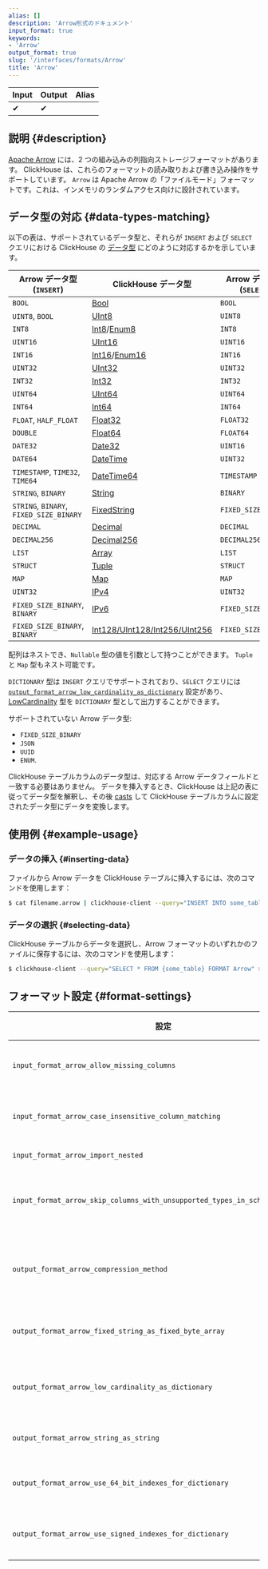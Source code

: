 ```yaml
---
alias: []
description: 'Arrow形式のドキュメント'
input_format: true
keywords:
- 'Arrow'
output_format: true
slug: '/interfaces/formats/Arrow'
title: 'Arrow'
---
```




| Input | Output | Alias |
|-------|--------|-------|
| ✔     | ✔      |       |

## 説明 {#description}

[Apache Arrow](https://arrow.apache.org/) には、2 つの組み込みの列指向ストレージフォーマットがあります。 ClickHouse は、これらのフォーマットの読み取りおよび書き込み操作をサポートしています。
`Arrow` は Apache Arrow の「ファイルモード」フォーマットです。これは、インメモリのランダムアクセス向けに設計されています。

## データ型の対応 {#data-types-matching}

以下の表は、サポートされているデータ型と、それらが `INSERT` および `SELECT` クエリにおける ClickHouse の [データ型](/sql-reference/data-types/index.md) にどのように対応するかを示しています。

| Arrow データ型 (`INSERT`)                  | ClickHouse データ型                                                                                      | Arrow データ型 (`SELECT`) |
|---------------------------------------------|---------------------------------------------------------------------------------------------------------|----------------------------|
| `BOOL`                                      | [Bool](/sql-reference/data-types/boolean.md)                                                        | `BOOL`                     |
| `UINT8`, `BOOL`                             | [UInt8](/sql-reference/data-types/int-uint.md)                                                    | `UINT8`                    |
| `INT8`                                      | [Int8](/sql-reference/data-types/int-uint.md)/[Enum8](/sql-reference/data-types/enum.md)   | `INT8`                     |
| `UINT16`                                    | [UInt16](/sql-reference/data-types/int-uint.md)                                                   | `UINT16`                   |
| `INT16`                                     | [Int16](/sql-reference/data-types/int-uint.md)/[Enum16](/sql-reference/data-types/enum.md) | `INT16`                    |
| `UINT32`                                    | [UInt32](/sql-reference/data-types/int-uint.md)                                                   | `UINT32`                   |
| `INT32`                                     | [Int32](/sql-reference/data-types/int-uint.md)                                                    | `INT32`                    |
| `UINT64`                                    | [UInt64](/sql-reference/data-types/int-uint.md)                                                   | `UINT64`                   |
| `INT64`                                     | [Int64](/sql-reference/data-types/int-uint.md)                                                    | `INT64`                    |
| `FLOAT`, `HALF_FLOAT`                       | [Float32](/sql-reference/data-types/float.md)                                                     | `FLOAT32`                  |
| `DOUBLE`                                    | [Float64](/sql-reference/data-types/float.md)                                                     | `FLOAT64`                  |
| `DATE32`                                    | [Date32](/sql-reference/data-types/date32.md)                                                     | `UINT16`                   |
| `DATE64`                                    | [DateTime](/sql-reference/data-types/datetime.md)                                                 | `UINT32`                   |
| `TIMESTAMP`, `TIME32`, `TIME64`             | [DateTime64](/sql-reference/data-types/datetime64.md)                                             | `TIMESTAMP`                |
| `STRING`, `BINARY`                          | [String](/sql-reference/data-types/string.md)                                                     | `BINARY`                   |
| `STRING`, `BINARY`, `FIXED_SIZE_BINARY`     | [FixedString](/sql-reference/data-types/fixedstring.md)                                           | `FIXED_SIZE_BINARY`        |
| `DECIMAL`                                   | [Decimal](/sql-reference/data-types/decimal.md)                                                   | `DECIMAL`                  |
| `DECIMAL256`                                | [Decimal256](/sql-reference/data-types/decimal.md)                                                | `DECIMAL256`               |
| `LIST`                                      | [Array](/sql-reference/data-types/array.md)                                                       | `LIST`                     |
| `STRUCT`                                    | [Tuple](/sql-reference/data-types/tuple.md)                                                       | `STRUCT`                   |
| `MAP`                                       | [Map](/sql-reference/data-types/map.md)                                                           | `MAP`                      |
| `UINT32`                                    | [IPv4](/sql-reference/data-types/ipv4.md)                                                         | `UINT32`                   |
| `FIXED_SIZE_BINARY`, `BINARY`               | [IPv6](/sql-reference/data-types/ipv6.md)                                                         | `FIXED_SIZE_BINARY`        |
| `FIXED_SIZE_BINARY`, `BINARY`               | [Int128/UInt128/Int256/UInt256](/sql-reference/data-types/int-uint.md)                             | `FIXED_SIZE_BINARY`        |

配列はネストでき、`Nullable` 型の値を引数として持つことができます。 `Tuple` と `Map` 型もネスト可能です。

`DICTIONARY` 型は `INSERT` クエリでサポートされており、`SELECT` クエリには [`output_format_arrow_low_cardinality_as_dictionary`](/operations/settings/formats#output_format_arrow_low_cardinality_as_dictionary) 設定があり、[LowCardinality](/sql-reference/data-types/lowcardinality.md) 型を `DICTIONARY` 型として出力することができます。

サポートされていない Arrow データ型: 
- `FIXED_SIZE_BINARY`
- `JSON`
- `UUID`
- `ENUM`.

ClickHouse テーブルカラムのデータ型は、対応する Arrow データフィールドと一致する必要はありません。 データを挿入するとき、ClickHouse は上記の表に従ってデータ型を解釈し、その後 [casts](/sql-reference/functions/type-conversion-functions#cast) して ClickHouse テーブルカラムに設定されたデータ型にデータを変換します。

## 使用例 {#example-usage}

### データの挿入 {#inserting-data}

ファイルから Arrow データを ClickHouse テーブルに挿入するには、次のコマンドを使用します：

```bash
$ cat filename.arrow | clickhouse-client --query="INSERT INTO some_table FORMAT Arrow"
```

### データの選択 {#selecting-data}

ClickHouse テーブルからデータを選択し、Arrow フォーマットのいずれかのファイルに保存するには、次のコマンドを使用します：

```bash
$ clickhouse-client --query="SELECT * FROM {some_table} FORMAT Arrow" > {filename.arrow}
```

## フォーマット設定 {#format-settings}

| 設定                                                                                          | 説明                                                                                         | デフォルト      |
|-----------------------------------------------------------------------------------------------|----------------------------------------------------------------------------------------------|--------------|
| `input_format_arrow_allow_missing_columns`                                                    | Arrow 入力フォーマットを読み込む際に欠損しているカラムを許可する                                       | `1`          |
| `input_format_arrow_case_insensitive_column_matching`                                         | Arrow カラムと CH カラムの一致の際に大文字小文字を無視する。                                           | `0`          |
| `input_format_arrow_import_nested`                                                           | 廃止された設定、何もしない。                                                                         | `0`          |
| `input_format_arrow_skip_columns_with_unsupported_types_in_schema_inference`                 | フォーマット Arrow のスキーマ推論中にサポートされていない型のカラムをスキップする                 | `0`          |
| `output_format_arrow_compression_method`                                                     | Arrow 出力フォーマット用の圧縮方法。サポートされているコーデック：lz4_frame、zstd、none（未圧縮） | `lz4_frame`  |
| `output_format_arrow_fixed_string_as_fixed_byte_array`                                       | FixedString カラムに対して Arrow FIXED_SIZE_BINARY 型を使用する。                                   | `1`          |
| `output_format_arrow_low_cardinality_as_dictionary`                                          | LowCardinality 型を Arrow 型の Dictionary として出力するのを有効にする                                  | `0`          |
| `output_format_arrow_string_as_string`                                                        | String カラムに対して Arrow String 型を使用する。                                                   | `1`          |
| `output_format_arrow_use_64_bit_indexes_for_dictionary`                                      | Arrow フォーマットの辞書インデックスに対して常に 64 ビット整数を使用する                                 | `0`          |
| `output_format_arrow_use_signed_indexes_for_dictionary`                                      | Arrow フォーマットの辞書インデックスに対して符号付き整数を使用する                                    | `1`          |
